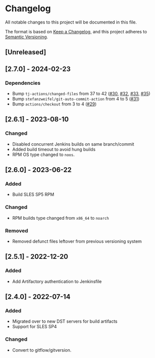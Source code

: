 # Changelog

All notable changes to this project will be documented in this file.

The format is based on [Keep a Changelog](https://keepachangelog.com/en/1.0.0/),
and this project adheres to [Semantic Versioning](https://semver.org/spec/v2.0.0.html).

## [Unreleased]

## [2.7.0] - 2024-02-23
### Dependencies
- Bump `tj-actions/changed-files` from 37 to 42 ([#30](https://github.com/Cray-HPE/cf-cme-ca-cert/pull/30), [#32](https://github.com/Cray-HPE/cf-cme-ca-cert/pull/32), [#33](https://github.com/Cray-HPE/cf-cme-ca-cert/pull/33), [#35](https://github.com/Cray-HPE/cf-cme-ca-cert/pull/35))
- Bump `stefanzweifel/git-auto-commit-action` from 4 to 5 ([#31](https://github.com/Cray-HPE/cf-cme-ca-cert/pull/31))
- Bump `actions/checkout` from 3 to 4 ([#29](https://github.com/Cray-HPE/cf-cme-ca-cert/pull/29))

## [2.6.1] - 2023-08-10
### Changed
- Disabled concurrent Jenkins builds on same branch/commit
- Added build timeout to avoid hung builds
- RPM OS type changed to `noos`.

## [2.6.0] - 2023-06-22
### Added
- Build SLES SP5 RPM
### Changed
- RPM builds type changed from `x86_64` to `noarch`
### Removed
- Removed defunct files leftover from previous versioning system

## [2.5.1] - 2022-12-20
### Added
- Add Artifactory authentication to Jenkinsfile

## [2.4.0] - 2022-07-14
### Added
- Migrated over to new DST servers for build artifacts
- Support for SLES SP4

### Changed
- Convert to gitflow/gitversion.
